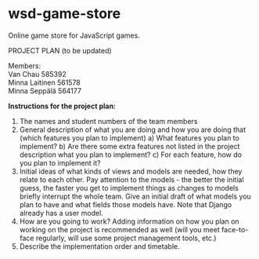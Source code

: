 # wsd-game-store

Online game store for JavaScript games.

PROJECT PLAN (to be updated)

Members:<br/>
Van Chau            585392<br/>
Minna Laitinen      561578<br/>
Minna Seppälä       564177
    

**Instructions for the project plan:**
1) The names and student numbers of the team members
2) General description of what you are doing and how you are doing that (which features you plan to implement)
    a) What features you plan to implement?
    b) Are there some extra features not listed in the project description what you plan to implement?
    c) For each feature, how do you plan to implement it?
3) Initial ideas of what kinds of views and models are needed, how they relate to each other. Pay attention to the models - the better the initial guess, the faster you get to implement things as changes to models briefly interrupt the whole team. Give an initial draft of what models you plan to have and what fields those models have. Note that Django already has a user model.
4) How are you going to work? Adding information on how you plan on working on the project is recommended as well (will you meet face-to-face regularly, will use some project management tools, etc.)
5) Describe the implementation order and timetable.
